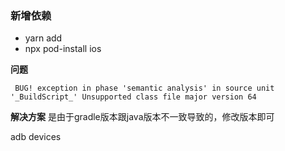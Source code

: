 ### 新增依赖
+ yarn add 
+ npx pod-install ios

**问题**
```shell
 BUG! exception in phase 'semantic analysis' in source unit '_BuildScript_' Unsupported class file major version 64
 ```

 **解决方案**
 是由于gradle版本跟java版本不一致导致的，修改版本即可


 adb devices

